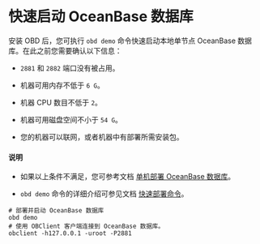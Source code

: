 # 快速启动 OceanBase 数据库

安装 OBD 后，您可执行 `obd demo` 命令快速启动本地单节点 OceanBase 数据库。在此之前您需要确认以下信息：

* `2881` 和 `2882` 端口没有被占用。

* 机器可用内存不低于 `6 G`。

* 机器 CPU 数目不低于 `2`。

* 机器可用磁盘空间不小于 `54 G`。

* 您的机器可以联网，或者机器中有部署所需安装包。

<main id="notice" type='explain'>
  <h4>说明</h4>
  <ul>
  <li>
  <p>如果以上条件不满足，您可参考文档 <a href="../400.user-guide/200.start-the-oceanbase-cluster-by-using-obd.md">单机部署 OceanBase 数据库</a>。</p>
  </li>
  <li>
  <p><code>obd demo</code> 命令的详细介绍可参见文档 <a href="../300.obd-command/000.obd-demo.md">快速部署命令</a>。</p>
  </li>
  </ul>
</main>

```shell
# 部署并启动 OceanBase 数据库
obd demo
# 使用 OBClient 客户端连接到 OceanBase 数据库。
obclient -h127.0.0.1 -uroot -P2881
```
